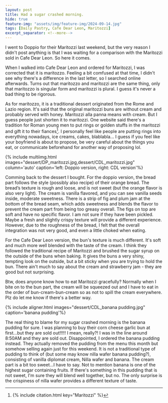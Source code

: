 ```yaml
---
layout: post
title: Had a sugar crashed morning.
hide: true
feature-img: "assets/img/feature-img/2024-09-14.jpg"
tags: [Daily Pastry, Cafe Dear Leon, Maritozzi]
excerpt_separator: <!--more-->
---
```


I went to Doppio for their Maritozzi last weekend, but the very reason I didn't post anything is that I was waiting for a comparison with the Maritozzi sold in Cafe Dear Leon. So here it comes. 
<!--more--> 
When I walked into Cafe Dear Leon and ordered for Maritozzi, I was corrected that it is maritozzo. Feeling a bit comfused at that time, I didn't see why there's a difference in the last letter, so I searched online afterwards. Turns out that maritozzo and maritozzi are the same thing, only that maritozzo is singular form and maritozzi is plural. I guess it's never a bad thing to be rigorous.

As for maritozzo, it is a traditional dessert originated from the Rome and Lazio region. It's said that the original maritozzi buns are without cream and probably served with honey. Maritozzi alla panna means with cream. But I guess people just shorten it to maritozzi. One website said there's a tradition for Roman young men to put rings or golden stuffs in the maritozzi and gift it to their fiances[^1]. I personally feel like people are putting rings into everything nowadays, ice creams, cakes, blablabla... I guess if you feel like your boyfriend is about to propose, be very careful about the things you eat, or communicate beforehand for another way of proposing lol.

{% include multiimg.html images="dessert/DP_maritozzi.jpg,dessert/CDL_maritozzi.jpg" column='auto' caption='left: Doppio version, right: CDL version'%}

Comming back to the dessert I bought. For the doppio version, the bread part follows the style (possibly also recipe) of their orange bread. The bread’s texture is rough and loose, and is not sweet (but the orange flavor is also very light). The cream is vanilla flavored, and you can see vanilla seeds inside, moderate sweetness. There is a strip of fig and plum jam at the bottom of the bread seam, which adds sweetness and blends the flavor to prevent the cream part from being too greasy overall. The figs on top are soft and have no specific flavor. I am not sure if they have been pickled. Maybe a fresh and slightly crispy texture will provide a different experience. However, due to the roughness of the bread, I felt that the overall integration was not very good, and even a little choked when eating. 

For the Cafe Dear Leon version, the bun's texture is much different. It's soft and much more well blended with the taste of the cream. I think they followed the traditional recipe of Maritozzi and brushed the sugar syrup on the outside of the buns when baking. It gives the buns a very shiny, tempting look on the outside, but a bit sticky when you are trying to hold the bun. There ain't much to say about the cream and strawberry jam - they are good but not surprising.

Btw, does anyone know how to eat Maritozzi gracefully? Normally when I bite on to the bun part, the cream will be squeezed out and I have to eat in the order of bun-cream-bun-cream so as not to spill the cream everywhere. Plz do let me know if there's a better way.

{% include aligner.html images="dessert/CDL_banana pudding.jpg" caption='banana pudding'%}

The real thing to blame for my sugar crashed morning is the banana pudding for sure. I was planning to buy their corn cheese garlic bun at first...but they are sold out!!!!! I mean, really?! I was in the line around 8:50AM and they are sold out. Disappointed, I ordered the banana pudding instead. They actually removed the pudding from the menu this month but somehow selling again just for this weekend. It is not a traditional type of pudding to think of (but some may know nilla wafer banana pudding?), consisting of vanilla diplomat cream, Nilla wafer and banana. The cream part is a bit too sweet...I have to say. Not to mention banana is one of the highest sugar containing fruits. If there's something in this pudding that is not sweet, I'm sure they will blend well together, but no. The only surprise is the crispiness of nilla wafer provides a different texture of taste.

[^1]: 
    {% include citation.html key="Maritozzi" %}

